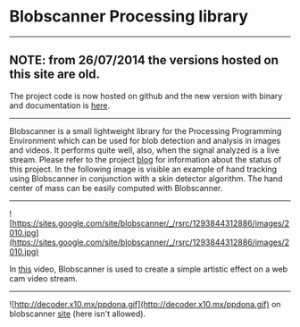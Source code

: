 # Blobscanner Processing library #

---

## NOTE: from 26/07/2014 the versions hosted on this site are old. ##
The project code is now hosted on github and the new version with binary and documentation is [here](https://sites.google.com/site/blobscanner/Download).


---


Blobscanner is a small lightweight library for the Processing Programming Environment which can be used for blob detection and analysis in images and videos. It performs quite well, also, when the signal analyzed is a live stream. Please refer to the project [blog](http://sites.google.com/site/blobscanner/blog) for information about the status of this project.
In the following image is visible an example of hand tracking using Blobscanner in conjunction with a skin detector algorithm. The hand center of mass can be easily computed with Blobscanner.



---



![https://sites.google.com/site/blobscanner/_/rsrc/1293844312886/images/2010.jpg](https://sites.google.com/site/blobscanner/_/rsrc/1293844312886/images/2010.jpg)

In [this](http://www.youtube.com/watch?v=gPWZ5qERSII) video, Blobscanner is used to create a simple artistic effect on  a web cam video stream.

---





![http://decoder.x10.mx/ppdona.gif](http://decoder.x10.mx/ppdona.gif) on blobscanner [site](https://sites.google.com/site/blobscanner/) (here isn't allowed).